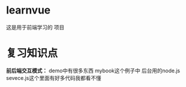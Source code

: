 # learnvue
这是用于前端学习的 项目

# 复习知识点
**前后端交互模式：** demo中有很多东西 mybook这个例子中 后台用的node.js sevece.js这个里面有好多代码我都看不懂 
